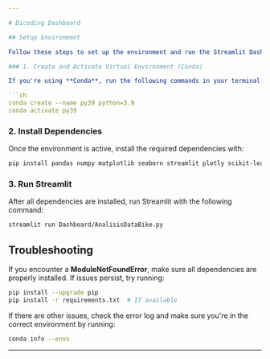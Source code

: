 ```yaml
---

# Dicoding Dashboard

## Setup Environment

Follow these steps to set up the environment and run the Streamlit Dashboard:

### 1. Create and Activate Virtual Environment (Conda)

If you're using **Conda**, run the following commands in your terminal:

```sh
conda create --name py39 python=3.9
conda activate py39
```

### 2. Install Dependencies

Once the environment is active, install the required dependencies with:

```sh
pip install pandas numpy matplotlib seaborn streamlit plotly scikit-learn statsmodels
```

### 3. Run Streamlit

After all dependencies are installed, run Streamlit with the following command:

```sh
streamlit run Dashboard/AnalisisDataBike.py
```

## Troubleshooting

If you encounter a **ModuleNotFoundError**, make sure all dependencies are properly installed. If issues persist, try running:

```sh
pip install --upgrade pip
pip install -r requirements.txt  # If available
```

If there are other issues, check the error log and make sure you're in the correct environment by running:

```sh
conda info --envs
```

---
```


